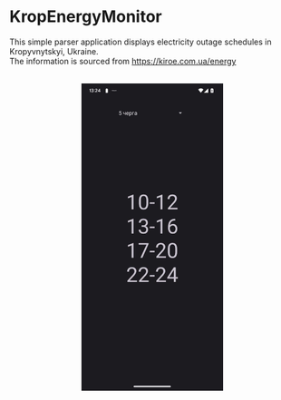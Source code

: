 # KropEnergyMonitor
This simple parser application displays electricity outage schedules in Kropyvnytskyi, Ukraine. <br>
The information is sourced from <a>https://kiroe.com.ua/energy<a>
<br>
<br>
<p align="center">
  <img src="screenshot.jpg" align="center" alt="Описание изображения" width="250">
